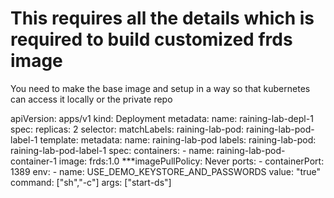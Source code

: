 # This requires all the details which is required to build customized frds image

You need to make the base image and setup in a way so that kubernetes can access it locally or the private repo 

apiVersion: apps/v1
kind: Deployment
metadata:
  name: raining-lab-depl-1
spec:
  replicas: 2
  selector:
    matchLabels:
      raining-lab-pod: raining-lab-pod-label-1
  template:
    metadata:
      name: raining-lab-pod
      labels:
        raining-lab-pod: raining-lab-pod-label-1
    spec:
      containers:
        - name: raining-lab-pod-container-1
          image: frds:1.0
       ***imagePullPolicy: Never
          ports:
            - containerPort: 1389
          env:
            - name: USE_DEMO_KEYSTORE_AND_PASSWORDS
              value: "true"
          command: ["sh","-c"]
          args: ["start-ds"]
          
          
         
